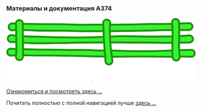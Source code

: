 ### Материалы и документация **А374**


![ЦИФРА 0](docs/svg/banner-readthedocs.svg)

[Ознакомиться и посмотреть здесь …](https://a374.ru)

Почитать _полностью_ c полной навигацией лучше [здесь …](https://a374ru.readthedocs.io)
